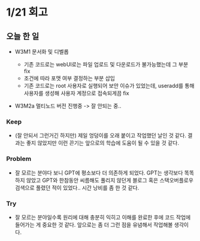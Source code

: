 # 1/21 회고

## 오늘 한 일

- W3M1 문서화 및 디벨롭
    - 기존 코드로는 webUI로는 파일 업로드 및 다운로드가 불가능했는데 그 부분 fix
    - 조건에 따라 포맷 여부 결정하는 부분 삽입
    - 기존 코드로는 root 사용자로 실행되어 보안 이슈가 있었는데, useradd를 통해 사용자를 생성해 사용자 계정으로 접속되게끔 fix

- W3M2a 멀티노드 버전 진행중 -> 잘 안되는 중..

### Keep

- (잘 안되서 그런거긴 하지만) 제일 엉덩이를 오래 붙이고 작업했던 날인 것 같다. 결과는 좋지 않았지만 이런 끈기는 앞으로의 학습에 도움이 될 수 있을 것 같다.

### Problem

- 잘 모르는 분야다 보니 GPT에 평소보다 더 의존하게 되었다. GPT는 생각보다 똑똑하지 않았고 GPT와 한참동안 씨름해도 풀리지 않던게 블로그 혹은 스택오버플로우 검색으로 풀렸던 적이 있었다.. 시간 낭비를 좀 한 것 같다.

### Try

- 잘 모르는 분야일수록 원리에 대해 충분히 익히고 이해를 완료한 후에 코드 작업에 들어가는 게 중요한 것 같다. 앞으로는 좀 더 그런 점을 유념해서 작업해볼 생각이다.